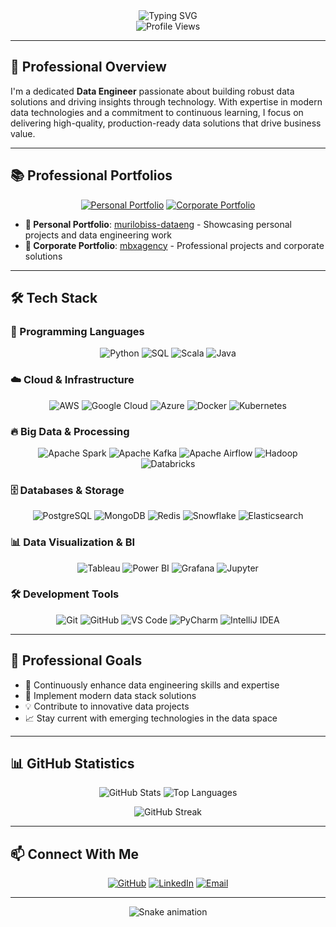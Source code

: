 <div align="center">
  <img src="https://readme-typing-svg.herokuapp.com?font=Fira+Code&weight=500&size=28&pause=1000&color=6366F1&center=true&vCenter=true&width=600&height=80&lines=Hello%2C+I'm+Murilo+Biss;Data+Engineer+%7C+Problem+Solver;Building+the+future+with+data" alt="Typing SVG" />
</div>

<div align="center">
  <img src="https://komarev.com/ghpvc/?username=murilobiss&style=flat-square&color=6366F1" alt="Profile Views" />
</div>

---

## 🚀 Professional Overview

I'm a dedicated **Data Engineer** passionate about building robust data solutions and driving insights through technology. With expertise in modern data technologies and a commitment to continuous learning, I focus on delivering high-quality, production-ready data solutions that drive business value.

---

## 📚 Professional Portfolios

<div align="center">
  
  [![Personal Portfolio](https://img.shields.io/badge/Personal_Portfolio-000000?style=for-the-badge&logo=github&logoColor=white)](https://github.com/murilobiss-dataeng)
  [![Corporate Portfolio](https://img.shields.io/badge/Corporate_Portfolio-000000?style=for-the-badge&logo=github&logoColor=white)](https://github.com/mbxagency)
  
</div>

- **🔗 Personal Portfolio**: [murilobiss-dataeng](https://github.com/murilobiss-dataeng) - Showcasing personal projects and data engineering work
- **🏢 Corporate Portfolio**: [mbxagency](https://github.com/mbxagency) - Professional projects and corporate solutions

---

## 🛠️ Tech Stack

### 🐍 Programming Languages
<div align="center">
  
  ![Python](https://img.shields.io/badge/Python-3776AB?style=for-the-badge&logo=python&logoColor=white)
  ![SQL](https://img.shields.io/badge/SQL-000000?style=for-the-badge&logo=mysql&logoColor=white)
  ![Scala](https://img.shields.io/badge/Scala-DC322F?style=for-the-badge&logo=scala&logoColor=white)
  ![Java](https://img.shields.io/badge/Java-ED8B00?style=for-the-badge&logo=openjdk&logoColor=white)
  
</div>

### ☁️ Cloud & Infrastructure
<div align="center">
  
  ![AWS](https://img.shields.io/badge/AWS-FF9900?style=for-the-badge&logo=amazonaws&logoColor=white)
  ![Google Cloud](https://img.shields.io/badge/Google_Cloud-4285F4?style=for-the-badge&logo=googlecloud&logoColor=white)
  ![Azure](https://img.shields.io/badge/Azure-0078D4?style=for-the-badge&logo=microsoftazure&logoColor=white)
  ![Docker](https://img.shields.io/badge/Docker-2496ED?style=for-the-badge&logo=docker&logoColor=white)
  ![Kubernetes](https://img.shields.io/badge/Kubernetes-326CE5?style=for-the-badge&logo=kubernetes&logoColor=white)
  
</div>

### 🔥 Big Data & Processing
<div align="center">
  
  ![Apache Spark](https://img.shields.io/badge/Apache_Spark-E25A1C?style=for-the-badge&logo=apachespark&logoColor=white)
  ![Apache Kafka](https://img.shields.io/badge/Apache_Kafka-231F20?style=for-the-badge&logo=apachekafka&logoColor=white)
  ![Apache Airflow](https://img.shields.io/badge/Apache_Airflow-017CEE?style=for-the-badge&logo=apacheairflow&logoColor=white)
  ![Hadoop](https://img.shields.io/badge/Hadoop-66CCFF?style=for-the-badge&logo=apachehadoop&logoColor=white)
  ![Databricks](https://img.shields.io/badge/Databricks-FF3621?style=for-the-badge&logo=databricks&logoColor=white)
  
</div>

### 🗄️ Databases & Storage
<div align="center">
  
  ![PostgreSQL](https://img.shields.io/badge/PostgreSQL-316192?style=for-the-badge&logo=postgresql&logoColor=white)
  ![MongoDB](https://img.shields.io/badge/MongoDB-4EA94B?style=for-the-badge&logo=mongodb&logoColor=white)
  ![Redis](https://img.shields.io/badge/Redis-DC382D?style=for-the-badge&logo=redis&logoColor=white)
  ![Snowflake](https://img.shields.io/badge/Snowflake-29B5E8?style=for-the-badge&logo=snowflake&logoColor=white)
  ![Elasticsearch](https://img.shields.io/badge/Elasticsearch-005571?style=for-the-badge&logo=elasticsearch&logoColor=white)
  
</div>

### 📊 Data Visualization & BI
<div align="center">
  
  ![Tableau](https://img.shields.io/badge/Tableau-E97627?style=for-the-badge&logo=tableau&logoColor=white)
  ![Power BI](https://img.shields.io/badge/Power_BI-F2C811?style=for-the-badge&logo=powerbi&logoColor=white)
  ![Grafana](https://img.shields.io/badge/Grafana-F46800?style=for-the-badge&logo=grafana&logoColor=white)
  ![Jupyter](https://img.shields.io/badge/Jupyter-F37626?style=for-the-badge&logo=jupyter&logoColor=white)
  
</div>

### 🛠️ Development Tools
<div align="center">
  
  ![Git](https://img.shields.io/badge/Git-F05032?style=for-the-badge&logo=git&logoColor=white)
  ![GitHub](https://img.shields.io/badge/GitHub-100000?style=for-the-badge&logo=github&logoColor=white)
  ![VS Code](https://img.shields.io/badge/VS_Code-007ACC?style=for-the-badge&logo=visualstudiocode&logoColor=white)
  ![PyCharm](https://img.shields.io/badge/PyCharm-000000?style=for-the-badge&logo=pycharm&logoColor=white)
  ![IntelliJ IDEA](https://img.shields.io/badge/IntelliJ_IDEA-000000?style=for-the-badge&logo=intellijidea&logoColor=white)
  
</div>

---

## 🎯 Professional Goals

- 🚀 Continuously enhance data engineering skills and expertise
- 🔧 Implement modern data stack solutions
- 💡 Contribute to innovative data projects
- 📈 Stay current with emerging technologies in the data space

---

## 📊 GitHub Statistics

<div align="center">
  
  ![GitHub Stats](https://github-readme-stats.vercel.app/api?username=murilobiss&show_icons=true&theme=radical&hide_border=true&bg_color=0D1117&title_color=6366F1&icon_color=6366F1&text_color=FFFFFF)
  ![Top Languages](https://github-readme-stats.vercel.app/api/top-langs/?username=murilobiss&layout=compact&theme=radical&hide_border=true&bg_color=0D1117&title_color=6366F1&text_color=FFFFFF)
  
</div>

<div align="center">
  
  ![GitHub Streak](https://streak-stats.demolab.com/?user=murilobiss&theme=radical&hide_border=true&background=0D1117&stroke=6366F1&ring=6366F1&fire=6366F1&currStreakNum=FFFFFF&currStreakLabel=FFFFFF&sideNums=FFFFFF&sideLabels=FFFFFF&dates=6366F1)
  
</div>

---

## 📫 Connect With Me

<div align="center">
  
  [![GitHub](https://img.shields.io/badge/GitHub-100000?style=for-the-badge&logo=github&logoColor=white)](https://github.com/murilobiss)
  [![LinkedIn](https://img.shields.io/badge/LinkedIn-0077B5?style=for-the-badge&logo=linkedin&logoColor=white)](https://linkedin.com/in/murilobiss)
  [![Email](https://img.shields.io/badge/Email-D14836?style=for-the-badge&logo=gmail&logoColor=white)](mailto:murilobiss@gmail.com)
  
</div>

---

<div align="center">
  
  ![Snake animation](https://github.com/murilobiss/murilobiss/blob/output/github-contribution-grid-snake-dark.svg)
  
</div>